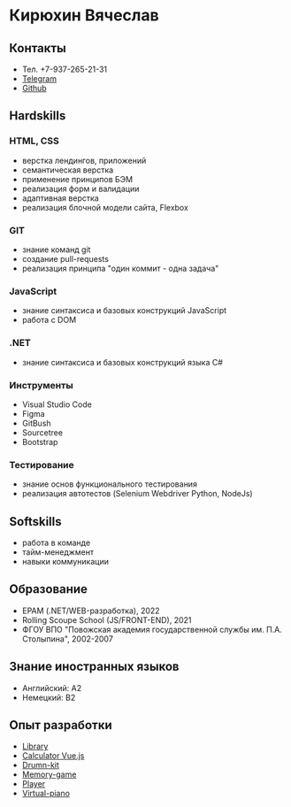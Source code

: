 # Кирюхин Вячеслав

## Контакты
- Тел. +7-937-265-21-31
- [Telegram](https://t.me/kirvia)
- [Github](https://github.com/slawkir)

## Hardskills
### HTML, CSS
- верстка лендингов, приложений
- семантическая верстка
- применение принципов БЭМ
- реализация форм и валидации
- адаптивная верстка
- реализация блочной модели сайта, Flexbox
### GIT
- знание команд git
- создание pull-requests
- реализация принципа "один коммит - одна задача"
### JavaScript
- знание синтаксиса и базовых конструкций JavaScript
- работа с DOM
### .NET
- знание синтаксиса и базовых конструкций языка C#
### Инструменты
- Visual Studio Code
- Figma
- GitBush
- Sourcetree
- Bootstrap

### Тестирование
- знание основ функционального тестирования
- реализация автотестов (Selenium Webdriver Python, NodeJs) 

## Softskills
- работа в команде
- тайм-менеджмент
- навыки коммуникации

## Образование
- EPAM (.NET/WEB-разработка), 2022
- Rolling Scoupe School (JS/FRONT-END), 2021
- ФГОУ ВПО "Повожская академия государственной службы им. П.А. Столыпина", 2002-2007

## Знание иностранных языков
- Английский: А2
- Немецкий: B2

## Опыт разработки
- [Library](https://rolling-scopes-school.github.io/slawkir-JSFEPRESCHOOL2023Q2/library/)
- [Calculator Vue.js](https://slawkir.github.io/calculator/index.html)
- [Drumn-kit](https://competent-archimedes-598214.netlify.app/)
- [Memory-game](https://rolling-scopes-school.github.io/slawkir-JSFE2021Q1/match-game/)
- [Player](https://slawkir.github.io/audio-player/audio-player/index.html)
- [Virtual-piano](https://rolling-scopes-school.github.io/slawkir-JSFE2021Q1/virtual-piano/)
  
